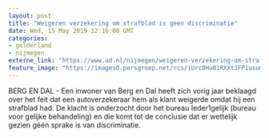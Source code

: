 ```yaml
---
layout: post
title: "Weigeren verzekering om strafblad is geen discriminatie"
date: Wed, 15 May 2019 12:16:00 GMT
categories: 
- gelderland 
- nijmegen 
externe_link: "https://www.ad.nl/nijmegen/weigeren-verzekering-om-strafblad-is-geen-discriminatie~aea86af5/"
feature_image: "https://images0.persgroep.net/rcs/iUrc0Hu01RXXt3FP1usuml57REA/diocontent/108243190/_fitwidth/400/?appId=21791a8992982cd8da851550a453bd7f&quality=0.7"
---
```


BERG EN DAL - Een inwoner van Berg en Dal heeft zich vorig jaar beklaagd over het feit dat een autoverzekeraar hem als klant weigerde omdat hij een strafblad had. De klacht is onderzocht door het bureau Ieder1gelijk (bureau voor gelijke behandeling) en die komt tot de conclusie dat er wettelijk gezien géén sprake is van discriminatie.
